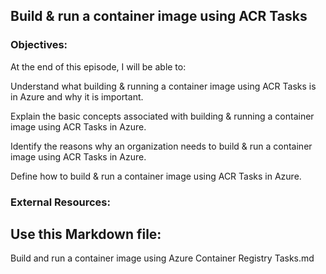 ## Build & run a container image using ACR Tasks


### Objectives:

At the end of this episode, I will be able to:

Understand what building & running a container image using ACR Tasks is in Azure and why it is important.

Explain the basic concepts associated with building & running a container image using ACR Tasks in Azure.

Identify the reasons why an organization needs to build & run a container image using ACR Tasks in Azure.

Define how to build & run a container image using ACR Tasks in Azure.

### External Resources:

## Use this Markdown file:

Build and run a container image using Azure Container Registry Tasks.md



